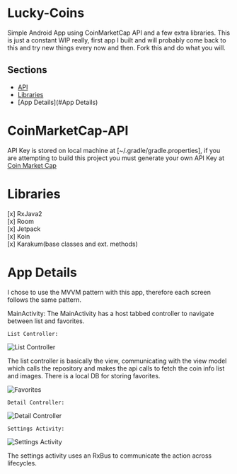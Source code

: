 # Lucky-Coins
Simple Android App using CoinMarketCap API and a few extra libraries. This is just a constant WIP really, first app I
built and will probably come back to this and try new things every now and then. Fork this and do what
you will.


Sections
--------

- [API](#CoinMarketCap-API)
- [Libraries](#Libraries)
- [App Details](#App Details)


# CoinMarketCap-API
API Key is stored on local machine at [~/.gradle/gradle.properties], if you are attempting to build this project you
must generate your own API Key at 
[Coin Market Cap](coinmarketcap.com/api)



# Libraries
[x] RxJava2  
[x] Room  
[x] Jetpack  
[x] Koin  
[x] Karakum(base classes and ext. methods)  

# App Details

I chose to use the MVVM pattern with this app, therefore each screen follows the same pattern. 

MainActivity:
    The MainActivity has a host tabbed controller to navigate between list and favorites.

    List Controller:
![List Controller](imgs/listController.png)

The list controller is basically the view, communicating with the view model which calls the repository and makes the
 api calls to fetch the coin info list and images. There is a local DB for storing favorites.
 
![Favorites](imgs/favorites.gif)
 
    Detail Controller:
![Detail Controller](imgs/detail.png)


    Settings Activity:
![Settings Activity](imgs/settings.png)

The settings activity uses an RxBus to communicate the action across lifecycles. 
    


